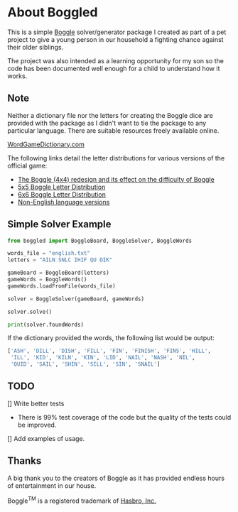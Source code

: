 # About Boggled

This is a simple [Boggle](https://en.wikipedia.org/wiki/Boggle) solver/generator package I created as part of a pet project to give a young person in our household a fighting chance against their older siblings.

The project was also intended as a learning opportunity for my son so the code has been documented well enough for a child to understand how it works.

## Note

Neither a dictionary file nor the letters for creating the Boggle dice are provided with the package as I didn't want to tie the package to any particular language. There are suitable resources freely available online.

[WordGameDictionary.com](https://www.wordgamedictionary.com/word-lists/)

The following links detail the letter distributions for various versions of the official game:

- [The Boggle (4x4) redesign and its effect on the difficulty of Boggle](http://www.bananagrammer.com/2013/10/the-boggle-cube-redesign-and-its-effect.html)
- [5x5 Boggle Letter Distribution](https://boardgamegeek.com/thread/300883/letter-distribution)
- [6x6 Boggle Letter Distribution](https://boardgamegeek.com/thread/1071406/looking-letter-distribution)
- [Non-English language versions](https://boardgames.stackexchange.com/questions/29264/boggle-what-is-the-dice-configuration-for-boggle-in-various-languages)

## Simple Solver Example

```python
from boggled import BoggleBoard, BoggleSolver, BoggleWords

words_file = "english.txt"
letters = "AILN SNLC IHIF QU DIK"

gameBoard = BoggleBoard(letters)
gameWords = BoggleWords()
gameWords.loadFromFile(words_file)

solver = BoggleSolver(gameBoard, gameWords)

solver.solve()

print(solver.foundWords)
```

If the dictionary provided the words, the following list would be output:

```python
['ASH', 'DILL', 'DISH', 'FILL', 'FIN', 'FINISH', 'FINS', 'HILL',
 'ILL', 'KID', 'KILN', 'KIN', 'LID', 'NAIL', 'NASH', 'NIL',
 'QUID', 'SAIL', 'SHIN', 'SILL', 'SIN', 'SNAIL']
```

## TODO

[] Write better tests

- There is 99% test coverage of the code but the quality of the tests could be improved.

[] Add examples of usage.

## Thanks

A big thank you to the creators of Boggle as it has provided endless hours of entertainment in our house.

Boggle<sup>TM</sup> is a registered trademark of [Hasbro, Inc.](https://hasbro.gcs-web.com/)
